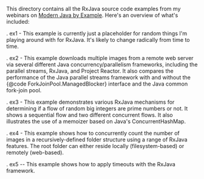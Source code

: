 This directory contains all the RxJava source code examples from my
webinars on [Modern Java by
Example](http://www.dre.vanderbilt.edu/~schmidt/MJBE).  Here's an
overview of what's included:

. ex1 - This example is currently just a placeholder for random things
        I'm playing around with for RxJava.  It's likely to change
        radically from time to time.
  
. ex2 - This example downloads multiple images from a remote web
        server via several different Java concurrency/parallelism
        frameworks, including the parallel streams, RxJava, and
        Project Reactor.  It also compares the performance of the Java
        parallel streams framework with and without the {@code
        ForkJoinPool.ManagedBlocker} interface and the Java common
        fork-join pool.

. ex3 - This example demonstrates various RxJava mechanisms for
        determining if a flow of random big integers are prime numbers
        or not.  It shows a sequential flow and two different
        concurrent flows.  It also illustrates the use of a memoizer
        based on Java's ConcurrentHashMap.

. ex4 - This example shows how to concurrently count the number of
        images in a recursively-defined folder structure using a range
        of RxJava features.  The root folder can either reside locally
        (filesystem-based) or remotely (web-based).

. ex5 -- This example shows how to apply timeouts with the RxJava
         framework.

